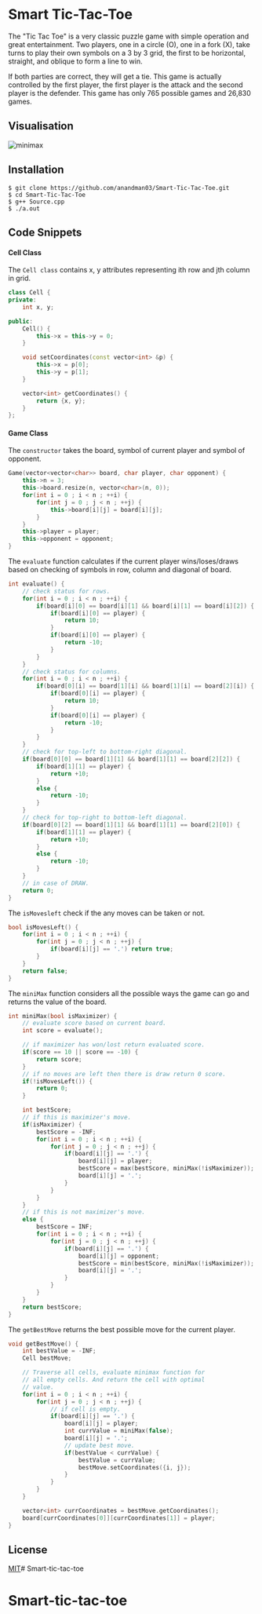 # Smart Tic-Tac-Toe

The "Tic Tac Toe" is a very classic puzzle game with simple operation and great entertainment. Two players, one in a circle (O), one in a fork (X), take turns to play their own symbols on a 3 by 3 grid, the first to be horizontal, straight, and oblique to form a line to win.

If both parties are correct, they will get a tie. This game is actually controlled by the first player, the first player is the attack and the second player is the defender. This game has only 765 possible games and 26,830 games.

## Visualisation

![minimax](https://raw.githubusercontent.com/anandman03/Smart-Tic-Tac-Toe/main/Public/minimax.jpg)

## Installation

```
$ git clone https://github.com/anandman03/Smart-Tic-Tac-Toe.git
$ cd Smart-Tic-Tac-Toe
$ g++ Source.cpp
$ ./a.out
```

## Code Snippets

#### Cell Class

The `Cell class` contains x, y attributes representing ith row and jth column in grid.

```c++
class Cell {
private:
	int x, y;

public:
	Cell() {
		this->x = this->y = 0;
	}

	void setCoordinates(const vector<int> &p) {
		this->x = p[0];
		this->y = p[1];
	}

	vector<int> getCoordinates() {
		return {x, y};
	}
};
```

#### Game Class

The `constructor` takes the board, symbol of current player and symbol of opponent.

```c++
Game(vector<vector<char>> board, char player, char opponent) {
	this->n = 3;
	this->board.resize(n, vector<char>(n, 0));
	for(int i = 0 ; i < n ; ++i) {
		for(int j = 0 ; j < n ; ++j) {
			this->board[i][j] = board[i][j];
		}
	}
	this->player = player;
	this->opponent = opponent;
}
```

The `evaluate` function calculates if the current player wins/loses/draws based on checking of symbols in row, column and diagonal of board.

```c++
int evaluate() {
	// check status for rows.
	for(int i = 0 ; i < n ; ++i) {
		if(board[i][0] == board[i][1] && board[i][1] == board[i][2]) {
			if(board[i][0] == player) {
				return 10;
			}
			if(board[i][0] == player) {
				return -10;
			}
		}
	}
	// check status for columns.
	for(int i = 0 ; i < n ; ++i) {
		if(board[0][i] == board[1][i] && board[1][i] == board[2][i]) {
			if(board[0][i] == player) {
				return 10;
			}
			if(board[0][i] == player) {
				return -10;
			}
		}
	}
	// check for top-left to bottom-right diagonal.
	if(board[0][0] == board[1][1] && board[1][1] == board[2][2]) {
		if(board[1][1] == player) {
			return +10;
		}
		else {
			return -10;
		}
	}
	// check for top-right to bottom-left diagonal.
	if(board[0][2] == board[1][1] && board[1][1] == board[2][0]) {
		if(board[1][1] == player) {
			return +10;
		}
		else {
			return -10;
		}
	}
	// in case of DRAW.
	return 0;
}
```

The `isMovesleft` check if the any moves can be taken or not.

```c++
bool isMovesLeft() {
	for(int i = 0 ; i < n ; ++i) {
		for(int j = 0 ; j < n ; ++j) {
			if(board[i][j] == '.') return true;
		}
	}
	return false;
}
```

The `miniMax` function considers all the possible ways the game can go and returns the value of the board.

```c++
int miniMax(bool isMaximizer) {
	// evaluate score based on current board.
	int score = evaluate();

	// if maximizer has won/lost return evaluated score.
	if(score == 10 || score == -10) {
		return score;
	}
	// if no moves are left then there is draw return 0 score.
	if(!isMovesLeft()) {
		return 0;
	}

	int bestScore;
	// if this is maximizer's move.
	if(isMaximizer) {
		bestScore = -INF;
		for(int i = 0 ; i < n ; ++i) {
			for(int j = 0 ; j < n ; ++j) {
				if(board[i][j] == '.') {
					board[i][j] = player;
					bestScore = max(bestScore, miniMax(!isMaximizer));
					board[i][j] = '.';
				}
			}
		}
	}
	// if this is not maximizer's move.
	else {
		bestScore = INF;
		for(int i = 0 ; i < n ; ++i) {
			for(int j = 0 ; j < n ; ++j) {
				if(board[i][j] == '.') {
					board[i][j] = opponent;
					bestScore = min(bestScore, miniMax(!isMaximizer));
					board[i][j] = '.';
				}
			}
		}
	}
	return bestScore;
}
```

The `getBestMove` returns the best possible move for the current player.

```c++
void getBestMove() {
	int bestValue = -INF;
	Cell bestMove;

	// Traverse all cells, evaluate minimax function for
	// all empty cells. And return the cell with optimal
	// value.
	for(int i = 0 ; i < n ; ++i) {
		for(int j = 0 ; j < n ; ++j) {
			// if cell is empty.
			if(board[i][j] == '.') {
				board[i][j] = player;
				int currValue = miniMax(false);
				board[i][j] = '.';
				// update best move.
				if(bestValue < currValue) {
					bestValue = currValue;
					bestMove.setCoordinates({i, j});
				}
			}
		}
	}

	vector<int> currCoordinates = bestMove.getCoordinates();
	board[currCoordinates[0]][currCoordinates[1]] = player;
}
```

## License

[MIT](LICENSE)# Smart-tic-tac-toe
# Smart-tic-tac-toe
